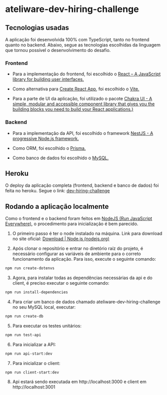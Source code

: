 # ateliware-dev-hiring-challenge

## Tecnologias usadas

A aplicação foi desenvolvida 100% com TypeScript, tanto no frontend quanto no backend. Abaixo, segue as tecnologias escolhidas da linguagem que tornou possível o desenvolvimento do desafio.

### Frontend

- Para a implementação do frontend, foi escolhido o [React – A JavaScript library for building user interfaces.](https://reactjs.org/)

- Como alternativa para [Create React App](https://create-react-app.dev/), foi escolhido o [Vite.](https://vitejs.dev/)

- Para a parte de UI da aplicação, foi utilizado o pacote [Chakra UI - A simple, modular and accessible component library that gives you the building blocks you need to build your React applications.)](https://chakra-ui.com/)

### Backend

- Para a implementação da API, foi escolhido o framework [NestJS - A progressive Node.js framework.](https://nestjs.com/)

- Como ORM, foi escolhido o [Prisma.](https://www.prisma.io/)

- Como banco de dados foi escolhido o [MySQL.](https://www.mysql.com/)

## Heroku

O deploy da aplicação completa (frontend, backend e banco de dados) foi feita no heroku. Segue o link: [dev-hiring-challenge](https://google.com)

## Rodando a aplicação localmente

Como o frontend e o backend foram feitos em [NodeJS (Run JavaScript Everywhere)](https://nodejs.dev/), o procedimento para inicialização é bem parecido.

1. O primeiro passo é ter o node instalado na máquina. Link para download no site oficial: [Download | Node.js (nodejs.org)](https://nodejs.org/pt-br/download/)

2. Após clonar o repositório e entrar no diretório raíz do projeto, é necessário configurar as variáveis de ambiente para o correto funcionamento da aplicação. Para isso, execute o seguinte comando:

```bash
npm run create-dotenvs
```

3. Agora, para instalar todas as dependências necessárias da api e do client, é preciso executar o seguinte comando:

```bash
npm run install-dependencies
```

4. Para criar um banco de dados chamado ateliware-dev-hiring-challenge no seu MySQL local, executar:

```bash
npm run create-db
```

5. Para executar os testes unitários:

```bash
npm run test-api
```

6. Para inicializar a API:

```bash
npm run api-start:dev
```

7. Para inicializar o client:

```bash
npm run client-start:dev
```

8. Api estará sendo executada em http://localhost:3000 e client em http://localhost:3001
